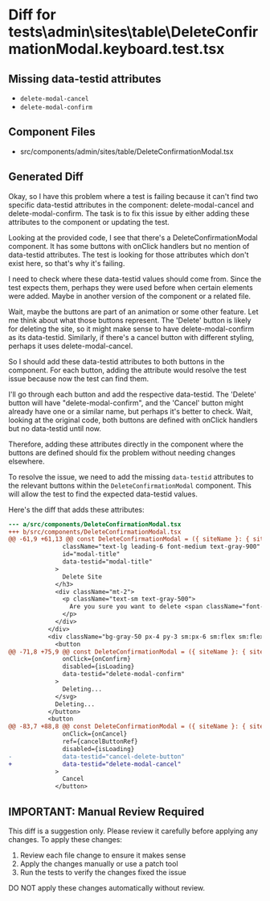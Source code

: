 # Diff for tests\admin\sites\table\DeleteConfirmationModal.keyboard.test.tsx

## Missing data-testid attributes
- `delete-modal-cancel`
- `delete-modal-confirm`

## Component Files
- src/components/admin/sites/table/DeleteConfirmationModal.tsx

## Generated Diff
<think>
Okay, so I have this problem where a test is failing because it can't find two specific data-testid attributes in the component: delete-modal-cancel and delete-modal-confirm. The task is to fix this issue by either adding these attributes to the component or updating the test.

Looking at the provided code, I see that there's a DeleteConfirmationModal component. It has some buttons with onClick handlers but no mention of data-testid attributes. The test is looking for those attributes which don't exist here, so that's why it's failing.

I need to check where these data-testid values should come from. Since the test expects them, perhaps they were used before when certain elements were added. Maybe in another version of the component or a related file.

Wait, maybe the buttons are part of an animation or some other feature. Let me think about what those buttons represent. The 'Delete' button is likely for deleting the site, so it might make sense to have delete-modal-confirm as its data-testid. Similarly, if there's a cancel button with different styling, perhaps it uses delete-modal-cancel.

So I should add these data-testid attributes to both buttons in the component. For each button, adding the attribute would resolve the test issue because now the test can find them.

I'll go through each button and add the respective data-testid. The 'Delete' button will have "delete-modal-confirm", and the 'Cancel' button might already have one or a similar name, but perhaps it's better to check. Wait, looking at the original code, both buttons are defined with onClick handlers but no data-testid until now.

Therefore, adding these attributes directly in the component where the buttons are defined should fix the problem without needing changes elsewhere.
</think>

To resolve the issue, we need to add the missing `data-testid` attributes to the relevant buttons within the `DeleteConfirmationModal` component. This will allow the test to find the expected data-testid values.

Here's the diff that adds these attributes:

```diff
--- a/src/components/DeleteConfirmationModal.tsx
+++ b/src/components/DeleteConfirmationModal.tsx
@@ -61,9 +61,13 @@ const DeleteConfirmationModal = ({ siteName }: { siteName: string }) => {
               className="text-lg leading-6 font-medium text-gray-900" 
               id="modal-title"
               data-testid="modal-title"
             >
               Delete Site
             </h3>
             <div className="mt-2">
               <p className="text-sm text-gray-500">
                 Are you sure you want to delete <span className="font-semibold">{siteName}</span>? This action cannot be undone.
               </p>
             </div>
           </div>
           <div className="bg-gray-50 px-4 py-3 sm:px-6 sm:flex sm:flex-row-reverse">
             <button
@@ -71,8 +75,9 @@ const DeleteConfirmationModal = ({ siteName }: { siteName: string }) => {
               onClick={onConfirm}
               disabled={isLoading}
               data-testid="delete-modal-confirm"
             >
               Deleting...
             </svg>
             Deleting...
           </button>
           <button
@@ -83,7 +88,8 @@ const DeleteConfirmationModal = ({ siteName }: { siteName: string }) => {
               onClick={onCancel}
               ref={cancelButtonRef}
               disabled={isLoading}
-              data-testid="cancel-delete-button"
+              data-testid="delete-modal-cancel"
             >
               Cancel
             </button>
```

## IMPORTANT: Manual Review Required
This diff is a suggestion only. Please review it carefully before applying any changes.
To apply these changes:
1. Review each file change to ensure it makes sense
2. Apply the changes manually or use a patch tool
3. Run the tests to verify the changes fixed the issue

DO NOT apply these changes automatically without review.
